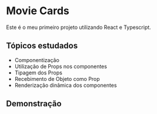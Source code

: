 # Movie Cards

Este é o meu primeiro projeto utilizando React e Typescript.


## Tópicos estudados
<ul>
<li>Componentização </li>
<li>Utilização de Props nos componentes</li>
<li>Tipagem dos Props </li>
<li>Recebimento de Objeto como Prop </li>
<li>Renderização dinâmica dos componentes </li>
</ul>

## Demonstração
